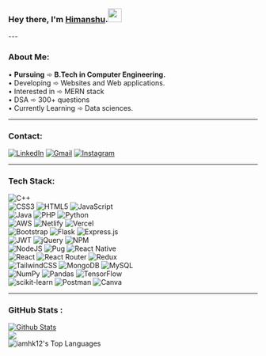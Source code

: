<h3>Hey there, I'm <a target="_blank" href="https://hk12.netlify.app">Himanshu</a>.<img src="https://media.giphy.com/media/hvRJCLFzcasrR4ia7z/giphy.gif" width="28">
</h3>
---

### About Me:
• <b>Pursuing</b> ➾ <b> B.Tech in Computer Engineering.</b><br>
• Developing ➾ Websites and Web applications.<br>
• Interested in ➾ MERN stack<br>
• DSA ➾ 300+ questions  <br>
• Currently Learning ➾ Data sciences.

---
 
### Contact:

[![LinkedIn](https://img.shields.io/badge/-LinkedIn-0077B5?style=for-the-badge&logo=linkedin&logoColor=white)](https://www.linkedin.com/in/iamhk12/) 
[![Gmail](https://img.shields.io/badge/gmail-e0e0e0?style=for-the-badge&logo=gmail&logoColor=d54f43)](mailto:hkothari247@gmail.com) 
[![Instagram](https://img.shields.io/badge/Instagram-be2b60?style=for-the-badge&logo=instagram&logoColor=white)](https://instagram.com/_hk12)
<!-- <a href="https://www.linkedin.com/in/iamhk12/">
  <img align="left" alt="Himanshu's LinkedIN" width="40px" src="https://raw.githubusercontent.com/peterthehan/peterthehan/master/assets/linkedin.svg" />
</a> -->

<!-- <a href="https://www.instagram.com/_hk12/">
  <img align="left" alt="Himanshu's Instagram" width="40px" src="https://raw.githubusercontent.com/hussainweb/hussainweb/main/icons/instagram.png" />
</a> -->

---

### Tech Stack:
![C++](https://img.shields.io/badge/c++-%2300599C.svg?style=for-the-badge&logo=c%2B%2B&logoColor=white)<br>
![CSS3](https://img.shields.io/badge/css3-%231572B6.svg?style=for-the-badge&logo=css3&logoColor=white) 
![HTML5](https://img.shields.io/badge/html5-%23E34F26.svg?style=for-the-badge&logo=html5&logoColor=white) 
![JavaScript](https://img.shields.io/badge/javascript-%23323330.svg?style=for-the-badge&logo=javascript&logoColor=%23F7DF1E)<br>
![Java](https://img.shields.io/badge/java-%23ED8B00.svg?style=for-the-badge&logo=java&logoColor=white)
![PHP](https://img.shields.io/badge/php-%23777BB4.svg?style=for-the-badge&logo=php&logoColor=white)
![Python](https://img.shields.io/badge/python-3670A0?style=for-the-badge&logo=python&logoColor=ffdd54) <br>
![AWS](https://img.shields.io/badge/AWS-%23FF9900.svg?style=for-the-badge&logo=amazon-aws&logoColor=white)
![Netlify](https://img.shields.io/badge/netlify-%23000000.svg?style=for-the-badge&logo=netlify&logoColor=#00C7B7) 
![Vercel](https://img.shields.io/badge/vercel-%23000000.svg?style=for-the-badge&logo=vercel&logoColor=white)<br>
![Bootstrap](https://img.shields.io/badge/bootstrap-%23563D7C.svg?style=for-the-badge&logo=bootstrap&logoColor=white)
![Flask](https://img.shields.io/badge/flask-%23000.svg?style=for-the-badge&logo=flask&logoColor=white)
![Express.js](https://img.shields.io/badge/express.js-%23404d59.svg?style=for-the-badge&logo=express&logoColor=%2361DAFB) <br>
![JWT](https://img.shields.io/badge/JWT-black?style=for-the-badge&logo=JSON%20web%20tokens)
![jQuery](https://img.shields.io/badge/jquery-%230769AD.svg?style=for-the-badge&logo=jquery&logoColor=white)
![NPM](https://img.shields.io/badge/NPM-%23000000.svg?style=for-the-badge&logo=npm&logoColor=white)<br>
![NodeJS](https://img.shields.io/badge/node.js-6DA55F?style=for-the-badge&logo=node.js&logoColor=white)
![Pug](https://img.shields.io/badge/Pug-FFF?style=for-the-badge&logo=pug&logoColor=A86454)
![React Native](https://img.shields.io/badge/React-Native-20232a?style=for-the-badge&logo=react-native&logoColor=white)<br>
![React](https://img.shields.io/badge/react-%2320232a.svg?style=for-the-badge&logo=react&logoColor=%2361DAFB) 
![React Router](https://img.shields.io/badge/React_Router-CA4245?style=for-the-badge&logo=react-router&logoColor=white) 
![Redux](https://img.shields.io/badge/redux-%23593d88.svg?style=for-the-badge&logo=redux&logoColor=white)<br>
![TailwindCSS](https://img.shields.io/badge/tailwindcss-%2338B2AC.svg?style=for-the-badge&logo=tailwind-css&logoColor=white) 
![MongoDB](https://img.shields.io/badge/MongoDB-%234ea94b.svg?style=for-the-badge&logo=mongodb&logoColor=white)
![MySQL](https://img.shields.io/badge/mysql-%2300f.svg?style=for-the-badge&logo=mysql&logoColor=white) <br>
![NumPy](https://img.shields.io/badge/numpy-%23013243.svg?style=for-the-badge&logo=numpy&logoColor=white) 
![Pandas](https://img.shields.io/badge/pandas-%23150458.svg?style=for-the-badge&logo=pandas&logoColor=white)
![TensorFlow](https://img.shields.io/badge/TensorFlow-%23FF6F00.svg?style=for-the-badge&logo=TensorFlow&logoColor=white)<br>
![scikit-learn](https://img.shields.io/badge/scikit--learn-%23F7931E.svg?style=for-the-badge&logo=scikit-learn&logoColor=white) 
![Postman](https://img.shields.io/badge/Postman-FF6C37?style=for-the-badge&logo=postman&logoColor=white)
![Canva](https://img.shields.io/badge/Canva-%2300C4CC.svg?style=for-the-badge&logo=Canva&logoColor=white)

---

### GitHub Stats : 
<a href="#"><img alt="Github Stats" src="https://github-readme-stats.vercel.app/api?username=iamhk12&theme=react&show_icons=true" /></a> <br>
![](https://github-readme-streak-stats.herokuapp.com/?user=iamhk12&theme=react&hide_border=false)<br>
<img alt="iamhk12's Top Languages" src="https://github-readme-stats.vercel.app/api/top-langs/?username=iamhk12&theme=react&langs_count=16&layout=compact" />

